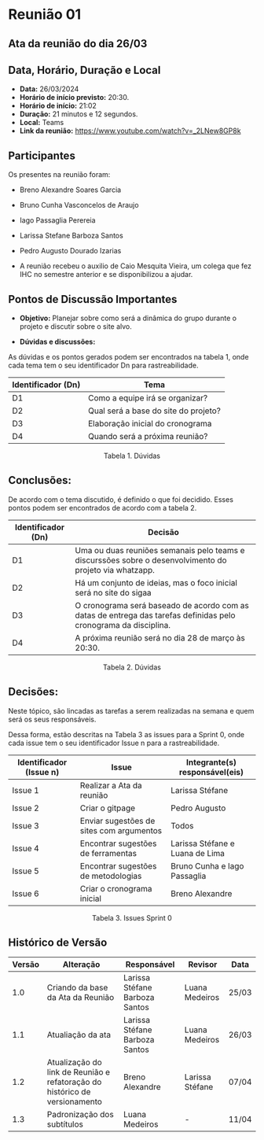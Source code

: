 # Reunião 01

## Ata da reunião do dia 26/03


## Data, Horário, Duração e Local

- **Data:** 26/03/2024
- **Horário de início previsto:** 20:30.
- **Horário de início:** 21:02
- **Duração:** 21 minutos e 12 segundos.
- **Local:** Teams 
- **Link da reunião:** https://www.youtube.com/watch?v=_2LNew8GP8k

## Participantes

Os presentes na reunião foram:

- Breno Alexandre Soares Garcia
- Bruno Cunha Vasconcelos de Araujo
- Iago Passaglia Perereia
- Larissa Stefane Barboza Santos
- Pedro Augusto Dourado Izarias


- A reunião recebeu o auxilio de Caio Mesquita Vieira, um colega que fez IHC no semestre anterior e se disponibilizou a ajudar.

## Pontos de Discussão Importantes

- **Objetivo:** Planejar sobre como será a dinâmica do grupo durante o projeto e discutir sobre o site alvo.

- **Dúvidas e discussões:**

As dúvidas e os pontos gerados podem ser encontrados na tabela 1, onde cada tema tem o seu identificador Dn para rastreabilidade.

| Identificador (Dn) | Tema |
| - | - |
| D1 | Como a equipe irá se organizar? | 
| D2 | Qual será a base do site do projeto? |
| D3 | Elaboração inicial do cronograma |
| D4 | Quando será a próxima reunião? |

<p align="center"> Tabela 1. Dúvidas </p>

## Conclusões: 

De acordo com o tema discutido, é definido o que foi decidido. Esses pontos podem ser encontrados de acordo com a tabela 2.

| Identificador (Dn) | Decisão |
| - | - |
| D1 | Uma ou duas reuniões semanais pelo teams e discurssões sobre o desenvolvimento do projeto via whatzapp.| 
| D2 | Há um conjunto de ideias, mas o foco inicial será no site do sigaa |
| D3 | O cronograma será baseado de acordo com as datas de entrega das tarefas definidas pelo cronograma da disciplina.  |
| D4 | A próxima reunião será no dia 28 de março às 20:30. |

<p align="center"> Tabela 2. Dúvidas </p>

## Decisões:

Neste tópico, são lincadas as tarefas a serem realizadas na semana e quem será os seus responsáveis.

Dessa forma, estão descritas na Tabela 3 as issues para a Sprint 0, onde cada issue tem o seu identificador Issue n para a rastreabilidade.

| Identificador (Issue n) | Issue | Integrante(s) responsável(eis) |
| - | - | - |
| Issue 1 | Realizar a Ata da reunião  | Larissa Stéfane |
| Issue 2 | Criar o gitpage | Pedro Augusto  | 
| Issue 3 | Enviar sugestões de sites com argumentos | Todos |
| Issue 4 | Encontrar sugestões de ferramentas | Larissa Stéfane e Luana de Lima |
| Issue 5 | Encontrar sugestões de metodologias | Bruno Cunha e Iago Passaglia |
| Issue 6 | Criar o cronograma inicial | Breno Alexandre |

<p align="center"> Tabela 3. Issues Sprint 0 </p>

## Histórico de Versão

| Versão | Alteração                                                                  | Responsável                    | Revisor        | Data  |
| ------ | -------------------------------------------------------------------------- | ------------------------------ | -------------- | ----- |
| 1.0    | Criando da base da Ata da Reunião                                          | Larissa Stéfane Barboza Santos | Luana Medeiros | 25/03 |
| 1.1    | Atualiação da ata                                                          | Larissa Stéfane Barboza Santos | Luana Medeiros | 26/03 |
| 1.2    | Atualização do link de Reunião e refatoração do histórico de versionamento | Breno Alexandre                | Larissa Stéfane| 07/04 |
| 1.3    | Padronização dos subtítulos | Luana Medeiros  | - | 11/04 |
